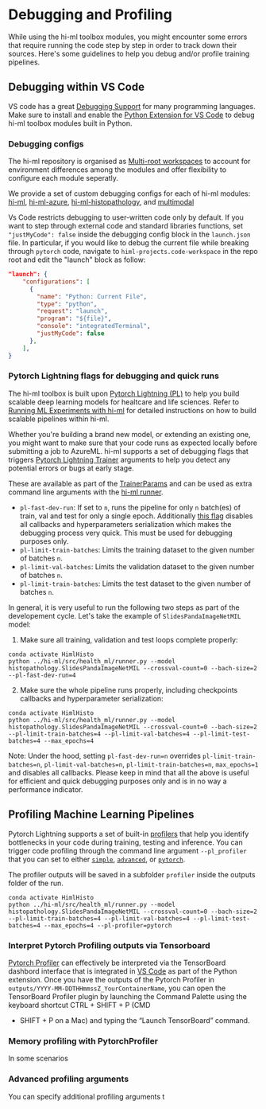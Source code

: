 # Debugging and Profiling

While using the hi-ml toolbox modules, you might encounter some errors that require running the code step by step in
order to track down their sources. Here's some guidelines to help you debug and/or profile training pipelines.

## Debugging within VS Code

VS code has a great [Debugging Support](https://code.visualstudio.com/docs/editor/debugging) for many programming
languages. Make sure to install and enable the [Python Extension for VS Code](https://marketplace.visualstudio.com/items?itemName=ms-python.python)
to debug hi-ml toolbox modules built in Python.

### Debugging configs

The hi-ml repository is organised as
[Multi-root workspaces](https://code.visualstudio.com/docs/editor/workspaces#_multiroot-workspaces) to account
for environment differences among the modules and offer flexibility to configure each module seperatly.

We provide a set of custom debugging configs for each of hi-ml modules:
[hi-ml](https://github.com/microsoft/hi-ml/tree/main/hi-ml/.vscode/lanch.json),
[hi-ml-azure](https://github.com/microsoft/hi-ml/tree/main/hi-ml-azure/.vscode/lanch.json),
[hi-ml-histopathology](https://github.com/microsoft/hi-ml/tree/main/hi-ml-histopathology/.vscode/lanch.json), and
[multimodal](https://github.com/microsoft/hi-ml/tree/main/multimodal/.vscode/lanch.json)

Vs Code restricts debugging to user-written code only by default. If you want to step through external code and
standard libraries functions, set `"justMyCode": false` inside the debugging config block in the `launch.json` file.
In particular, if you would like to debug the current file while breaking through `pytorch` code, navigate to
`himl-projects.code-workspace` in the repo root and edit the "launch" block as follow:

```json
"launch": {
    "configurations": [
      {
        "name": "Python: Current File",
        "type": "python",
        "request": "launch",
        "program": "${file}",
        "console": "integratedTerminal",
        "justMyCode": false
      },
    ],
}
```

### Pytorch Lightning flags for debugging and quick runs

The hi-ml toolbox is built upon [Pytorch Lightning (PL)](https://www.pytorchlightning.ai/) to help you build scalable
deep learning models for healtcare and life sciences. Refer to [Running ML Experiments with hi-ml](runner.md) for
detailed instructions on how to build scalable pipelines within hi-ml.

Whether you're building a brand new model, or extending an existing one, you might want to make sure that your
code runs as expected locally before submitting a job to AzureML. hi-ml supports a set of debugging flags that triggers
[Pytorch Lightning Trainer](https://pytorch-lightning.readthedocs.io/en/stable/common/trainer.html#trainer) arguments to
help you detect any potential errors or bugs at early stage.

These are available as part of the
[TrainerParams](https://github.com/microsoft/hi-ml/blob/96b8ba60ebf84416f5c9b13e2df15ee07a13e6bb/hi-ml/src/health_ml/deep_learning_config.py#L357)
and can be used as extra command line arguments with the [hi-ml
runner](https://github.com/microsoft/hi-ml/blob/746c8b58c1af71f71eeaaac2a8584be1d9a5386f/hi-ml/src/health_ml/runner.py#L107).

* `pl-fast-dev-run`: If set to `n`, runs the pipeline for only `n` batch(es) of train, val and test for only a single
  epoch. Additionally [this flag](https://pytorch-lightning.readthedocs.io/en/stable/common/debugging.html#fast-dev-run)
  disables all callbacks and hyperparameters serialization which makes the debugging process very quick. This must be
  used for debugging purposes only.
* `pl-limit-train-batches`: Limits the training dataset to the given number of batches `n`.
* `pl-limit-val-batches`: Limits the validation dataset to the given number of batches `n`.
* `pl-limit-train-batches`: Limits the test dataset to the given number of batches `n`.

In general, it is very useful to run the following two steps as part of the developement cycle. Let's take the example
of `SlidesPandaImageNetMIL` model:

1. Make sure all training, validation and test loops complete properly:

```shell
conda activate HimlHisto
python ../hi-ml/src/health_ml/runner.py --model histopathology.SlidesPandaImageNetMIL --crossval-count=0 --bach-size=2 --pl-fast-dev-run=4
```

2. Make sure the whole pipeline runs properly, including checkpoints callbacks and hyperparameter serialization:

```shell
conda activate HimlHisto
python ../hi-ml/src/health_ml/runner.py --model histopathology.SlidesPandaImageNetMIL --crossval-count=0 --bach-size=2 --pl-limit-train-batches=4 --pl-limit-val-batches=4 --pl-limit-test-batches=4 --max_epochs=4
```

Note: Under the hood, setting `pl-fast-dev-run=n` overrides
`pl-limit-train-batches=n`, `pl-limit-val-batches=n`, `pl-limit-train-batches=n`, `max_epochs=1` and disables all
callbacks. Please keep in mind that all the above is useful for efficient and quick debugging purposes only and is in no
way a performance indicator.

## Profiling Machine Learning Pipelines

Pytorch Lightning supports a set of built-in
[profilers](https://pytorch-lightning.readthedocs.io/en/stable/advanced/profiler.html) that help you identify
bottlenecks in your code during training, testing and inference. You can trigger code profiling through the command line
argument `--pl_profiler` that you can set to either
[`simple`](https://pytorch-lightning.readthedocs.io/en/stable/advanced/profiler.html#simple-profiler),
[`advanced`](https://pytorch-lightning.readthedocs.io/en/stable/advanced/profiler.html#simple-profiler), or
[`pytorch`](https://pytorch-lightning.readthedocs.io/en/stable/advanced/profiler.html#pytorch-profiler).

The profiler outputs will be saved in a subfolder `profiler` inside the outputs folder of the run.

```shell
conda activate HimlHisto
python ../hi-ml/src/health_ml/runner.py --model histopathology.SlidesPandaImageNetMIL --crossval-count=0 --bach-size=2 --pl-limit-train-batches=4 --pl-limit-val-batches=4 --pl-limit-test-batches=4 --max_epochs=4 --pl-profiler=pytorch
```

### Interpret Pytorch Profiling outputs via Tensorboard

[Pytorch Profiler](https://pytorch.org/tutorials/recipes/recipes/profiler_recipe.html) can effectively be interpreted via
the TensorBoard dashbord interface that is integrated in [VS
Code](https://code.visualstudio.com/docs/datascience/pytorch-support#_tensorboard-integration) as part of the Python
extension. Once you have the outputs of the Pytorch Profiler in `outputs/YYYY-MM-DDTHHmmssZ_YourContainerName`, you can
open the TensorBoard Profiler plugin by launching the Command Palette using the keyboard shortcut CTRL + SHIFT + P (CMD
+ SHIFT + P on a Mac) and typing the “Launch TensorBoard” command.



### Memory profiling with PytorchProfiler

In some scenarios

### Advanced profiling arguments

You can specify additional profiling arguments t

